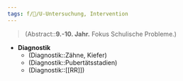 ```yaml
---
tags: f/🦄/U-Untersuchung, Intervention
---
```

> (Abstract::**9.-10. Jahr.** Fokus Schulische Probleme.)
- **Diagnostik**
	- (Diagnostik::Zähne, Kiefer)
	- (Diagnostik::Pubertätsstadien)
	- (Diagnostik::[[RR]])